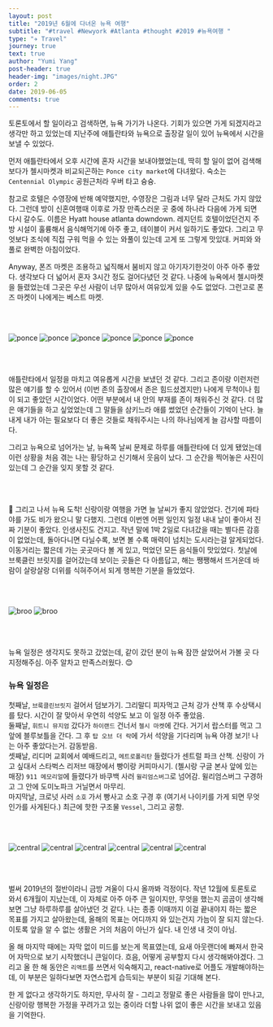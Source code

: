```yaml
---
layout: post
title: "2019년 6월에 다녀온 뉴욕 여행"
subtitle: "#travel #Newyork #Atlanta #thought #2019 #뉴욕여행 "
type: "✈️ Travel"
journey: true
text: true
author: "Yumi Yang"
post-header: true
header-img: "images/night.JPG"
order: 2
date: 2019-06-05
comments: true
---
```


토론토에서 할 일이라고 검색하면, 뉴욕 가기가 나온다. 기회가 있으면 가게 되겠지라고 생각만 하고 있었는데
지난주에 애틀란타와 뉴욕으로 출장갈 일이 있어 뉴욕에서 시간을 보낼 수 있었다.

먼저 애틀란타에서 오후 시간에 혼자 시간을 보내야했었는데, 딱히 할 일이 없어 검색해보다가 첼시마켓과 비교되곤하는
`Ponce city market`에 다녀왔다. 숙소는 `Centennial Olympic` 공원근처라 우버 타고 슝슝.

참고로 호텔은 수영장에 반해 예약했지만, 수영장은 그림과 너무 달라 근처도 가지 않았다. 그런데 방이 신혼여행때 이후로
가장 만족스러운 곳 중에 하나라 다음에 가게 되면 다시 갈수도. 이름은 Hyatt house atlanta downdown.
레지던트 호텔이었던건지 주방 시설이 훌륭해서 음식해먹기에 아주 좋고, 테이블이 커서 일하기도 좋았다.
그리고 무엇보다 조식에 직접 구워 먹을 수 있는 와풀이 있는데 고게 또 그렇게 맛있대.
커피와 와풀로 완벽한 아침이었다.

Anyway, 폰즈 마켓은 조용하고 넓직해서 붐비지 않고 아기자기한것이 아주 아주 좋았다. 생각보다 더 넓어서 혼자 3시간 정도 걸어다녔던 것 같다. 나중에 뉴욕에서 첼시마켓을 들렸었는데 그곳은 우선 사람이 너무 많아서 여유있게 있을 수도 없었다.
그런고로 폰즈 마켓이 나에게는 베스트 마켓.

<br/><br/>

![ponce](images/ponce1.JPG "Ponce entrance")
![ponce](images/R0001061.JPG)
![ponce](images/R0001080.JPG)
![ponce](images/R0001093.JPG)
![ponce](images/R0001108.JPG)
![ponce](images/R0001114.JPG)

<br/><br/>

애틀란타에서 일정을 마치고 여유롭게 시간을 보냈던 것 같다. 그리고 존이랑 이런저런 많은 얘기를 할 수 있어서
(이번 존의 출장에서 존은 힘드셨겠지만) 나에게 무척이나 힘이 되고 좋았던 시간이었다.
어떤 부분에서 내 안의 부재를 존이 채워주신 것 같다. 더 많은 얘기들을 하고 싶었었는데 그 말들을 삼키느라 애를 썼었던
순간들이 기억이 난다. 늘 내게 내가 아는 필요보다 더 좋은 것들로 채워주시는 나의 하나님에게 늘 감사할 따름이다.

그리고 뉴욕으로 넘어가는 날, 뉴욕쪽 날씨 문제로 하루를 애틀란타에 더 있게 됐었는데 이런 상황을 처음 겪는 나는
황당하고 신기해서 웃음이 났다. 그 순간을 찍어놓은 사진이 있는데 그 순간을 잊지 못할 것 같다.

<br/><br/>

🗽 그리고 나서 뉴욕 도착! 신랑이랑 여행을 가면 늘 날씨가 좋지 않았었다. 건기에 파타야를 가도 비가 왔으니 말 다했지.
그런데 이번엔 어쩐 일인지 일정 내내 날이 좋아서 진짜 기분이 좋았다. 인생사진도 건지고.
작년 말에 1박 2일로 다녀갔을 때는 별다른 감흥이 없었는데, 돌아다니면 다닐수록, 보면 볼 수록 매력이 넘치는 도시라는걸
알게되었다. 이동거리는 짧은데 가는 곳곳마다 볼 게 있고, 먹었던 모든 음식들이 맛있었다.
첫날에 브룩클린 브릿지를 걸어갔는데 보이는 곳들은 다 아름답고, 해는 쨍쨍해서 뜨거운데 바람이 살랑살랑 더위를 식혀주어서
되게 행복한 기분을 들었었다.

<br/><br/>

![broo](images/R0001422.JPG)
![broo](images/R0001425.JPG)

<br/><br/>

뉴욕 일정은 생각지도 못하고 갔었는데, 같이 갔던 분이 뉴욕 잠깐 살았어서 가볼 곳 다 지정해주심.
아주 알차고 만족스러웠다. 😊

### 뉴욕 일정은

첫째날, `브룩클린브릿지` 걸어서 덤보가기. 그리말디 피자먹고 근처 강가 산책 후 수상택시를 탔다.
시간이 잘 맞아서 우연히 석양도 보고 이 일정 아주 좋았음. <br/>
둘째날, `휘트니 뮤지엄` 갔다가 `하이랜드` 건너서 `첼시 마켓`에 간다. 거기서 랍스터를 먹고 그 앞에 블루보틀을 간다.
그 후 `탑 오브 더 락`에 가서 석양을 기다리며 뉴욕 야경 보기! 나는 아주 좋았다는거. 감동받음. <br/>
셋째날, 리디머 교회에서 예배드리고, `메트로폴리탄` 들렸다가 센트럴 파크 산책. 신랑이 가고 싶대서 스타벅스 리저브 매장에서 빵이랑 커피마시기. (첼시랑 구글 본사 앞에 있는 매장) `911 메모리얼`에 들렸다가 바쿠백 사러 `윌리엄스버그`로 넘어감.
윌리엄스버그 구경하고 그 안에 도미노파크 거닐면서 마무리. <br/>
마지막날, 크로넛 사러 `소호` 가서 빵사고 소호 구경 후 (여기서 나이키를 가게 되면 무엇인가를 사게된다.)
최근에 핫한 구조물 `Vessel`, 그리고 공항.

<br/><br/>

![central](images/R0001651.JPG)
![central](images/R0001652.JPG)
![central](images/R0001959.JPG)
![central](images/R0001937.JPG)
![central](images/R0002017.JPG)
![central](images/R0002129.JPG)

<br/><br/>

벌써 2019년의 절반이라니 금방 겨울이 다시 올까봐 걱정이다. 작년 12월에 토론토로 와서 6개월이 지났는데,
이 자체로 아주 아주 큰 일이지만, 무엇을 했는지 곰곰이 생각해보면 그냥 하루하루를 살아냈던 것 같다.
나는 종종 이때까지 이걸 끝내야지 하는 짧은 목표를 가지고 살아왔는데, 올해의 목표는 어디까지 와 있는건지 가늠이 잘 되지
않는다. 이토록 앞을 알 수 없는 생활은 거의 처음이 아닌가 싶다. 내 인생 내 것이 아님.

올 해 마지막 때에는 자막 없이 미드를 보는게 목표였는데, 요새 아웃랜더에 빠져서 한국어 자막으로 보기 시작했더니 큰일이다.
흐음, 어떻게 공부할지 다시 생각해봐야겠다. 그리고 올 한 해 동안은 `리액트`를 쓰면서 익숙해지고, react-native로 어플도 개발해야하는데, 이 부분은 일하다보면 자연스럽게 습득되는 부분이 되길 기대해 본다.

한 게 없다고 생각하기도 하지만, 무사히 잘 - 그리고 정말로 좋은 사람들을 많이 만나고,
신랑이랑 행복한 가정을 꾸려가고 있는 중이라 더할 나위 없이 좋은 시간을 보내고 있음을 기억한다.
